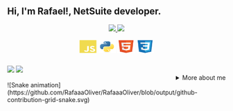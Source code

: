 ## Hi, I'm Rafael!, NetSuite developer.
<div align="center" flex = "auto">
  <a href="https://github.com/RafaaaOliver"> 
  <img height="160em" src="https://github-readme-stats.vercel.app/api?username=RafaaaOliver&show_icons=true&theme=tokyonight&include_all_commits=true&count_private=true"/>
  <img height="160em" src="https://github-readme-stats.vercel.app/api/top-langs/?username=RafaaaOliver&layout=compact&langs_count=7&theme=tokyonight"/> </a>
</div>
  

  
<div style="display: inline_block" align="center"><br>
  <img align="center" alt="Rafael-Js" height="30" width="40" src="https://raw.githubusercontent.com/devicons/devicon/master/icons/javascript/javascript-plain.svg">
  <img align="center" alt="Rafael-Python" height="30" width="40" src="https://raw.githubusercontent.com/devicons/devicon/master/icons/python/python-original.svg">
  <img align="center" alt="Rafael-HTML" height="30" width="40" src="https://raw.githubusercontent.com/devicons/devicon/master/icons/html5/html5-original.svg">
  <img align="center" alt="Rafael-CSS" height="30" width="40" src="https://raw.githubusercontent.com/devicons/devicon/master/icons/css3/css3-original.svg">
</div>

##
 
<div> 
  <a href = "mailto:rafaellstos2002@hotmail.com"><img src="https://img.shields.io/badge/Microsoft_Outlook-0078D4?style=for-the-badge&logo=microsoft-outlook&logoColor=white" target="_blank"></a>
  <a href="https://www.linkedin.com/in/rafael-oliveira-santos20/" target="_blank"><img src="https://img.shields.io/badge/-LinkedIn-%230077B5?style=for-the-badge&logo=linkedin&logoColor=white" target="_blank"></a> 

  <details>
    <summary align="right"> More about me </summary>
  <div align="left">
  
  ``` js
  const Rafs = {
      personal: {
          fullName: 'Rafael Oliveira',
          birthDate: '29-01-2002',
          pronouns: 'he' | 'his',
          interests: ['music', 'games', 'language learning', 'anime'],
          motivation: [
              'Help improving diversity and inclusion',
              'Making life easier and smarter through tech',
          ],
      },
      technical: {
          technologies: {
              frontEnd: {
                  Javascript: ['Vanilla JS'],
                  HTML: ['HTML5', 'Semantic HTML'],
                  CSS: ['Flexbox', 'Styled-components'],
              },
              backEnd: {
                  Javascript: ['Node.js'],
                  python: ['Flask', 'Class', 'Object notation'],
                  SQLServer: ['DDL', 'DML', 'Subquery', 'Functions']
              },
          },
      }
  }
  ```
    </div>
  </details>
   ![Snake animation](https://github.com/RafaaaOliver/RafaaaOliver/blob/output/github-contribution-grid-snake.svg)
</div>